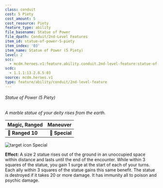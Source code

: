 ```yaml
---
class: conduit
cost: 5 Piety
cost_amount: 5
cost_resource: Piety
feature_type: ability
file_basename: Statue of Power
file_dpath: Conduit/2nd-Level Features
item_id: statue-of-power-5-piety
item_index: '03'
item_name: Statue of Power (5 Piety)
level: 2
scc:
  - mcdm.heroes.v1:feature.ability.conduit.2nd-level-feature:statue-of-power-5-piety
scdc:
  - 1.1.1:13.2.8.5:03
source: mcdm.heroes.v1
type: feature/ability/conduit/2nd-level-feature
---
```


###### Statue of Power (5 Piety)

*A marble statue of your deity rises from the earth.*

| **Magic, Ranged** |   **Maneuver** |
| ----------------- | -------------: |
| **📏 Ranged 10**  | **🎯 Special** |

![target icon](https://upload.wikimedia.org/wikipedia/commons/9/9a/Misc_Target_Icon.png) Special

**Effect:** A size 2 statue rises out of the ground in an unoccupied space within distance and lasts until the end of the encounter. While within 3 squares of the statue, you gain 1 surge at the start of each of your turns. Each ally within 3 squares of the statue gains this same benefit. The statue is destroyed if it takes 20 or more damage. It has immunity all to poison and psychic damage.

